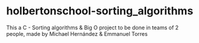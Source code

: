 # holbertonschool-sorting_algorithms
This a C - Sorting algorithms &amp; Big O project to be done in teams of 2 people, made by Michael Hernández &amp; Emmanuel Torres
